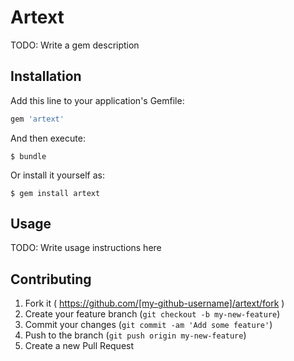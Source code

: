 # Artext

TODO: Write a gem description

## Installation

Add this line to your application's Gemfile:

```ruby
gem 'artext'
```

And then execute:

    $ bundle

Or install it yourself as:

    $ gem install artext

## Usage

TODO: Write usage instructions here

## Contributing

1. Fork it ( https://github.com/[my-github-username]/artext/fork )
2. Create your feature branch (`git checkout -b my-new-feature`)
3. Commit your changes (`git commit -am 'Add some feature'`)
4. Push to the branch (`git push origin my-new-feature`)
5. Create a new Pull Request
